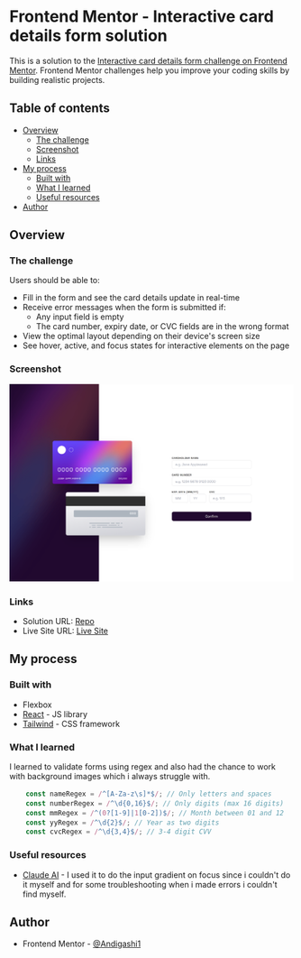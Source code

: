 # Frontend Mentor - Interactive card details form solution

This is a solution to the [Interactive card details form challenge on Frontend Mentor](https://www.frontendmentor.io/challenges/interactive-card-details-form-XpS8cKZDWw). Frontend Mentor challenges help you improve your coding skills by building realistic projects. 

## Table of contents

- [Overview](#overview)
  - [The challenge](#the-challenge)
  - [Screenshot](#screenshot)
  - [Links](#links)
- [My process](#my-process)
  - [Built with](#built-with)
  - [What I learned](#what-i-learned)
  - [Useful resources](#useful-resources)
- [Author](#author)



## Overview

### The challenge

Users should be able to:

- Fill in the form and see the card details update in real-time
- Receive error messages when the form is submitted if:
  - Any input field is empty
  - The card number, expiry date, or CVC fields are in the wrong format
- View the optimal layout depending on their device's screen size
- See hover, active, and focus states for interactive elements on the page

### Screenshot

![](./src/assets/images/localhost_5173_.png)

### Links

- Solution URL: [Repo](https://github.com/Andigashi1/interactive-card)
- Live Site URL: [Live Site](https://interactive-card-rho.vercel.app/)

## My process

### Built with

- Flexbox
- [React](https://reactjs.org/) - JS library
- [Tailwind](https://tailwindcss.com/) - CSS framework

### What I learned

I learned to validate forms using regex and also had the chance to work with background images which i always struggle with.

```js
    const nameRegex = /^[A-Za-z\s]*$/; // Only letters and spaces
    const numberRegex = /^\d{0,16}$/; // Only digits (max 16 digits)
    const mmRegex = /^(0?[1-9]|1[0-2])$/; // Month between 01 and 12
    const yyRegex = /^\d{2}$/; // Year as two digits
    const cvcRegex = /^\d{3,4}$/; // 3-4 digit CVV
```

### Useful resources

- [Claude AI](https://claude.ai) - I used it to do the input gradient on focus since i couldn't do it myself and for some troubleshooting when i made errors i couldn't find myself.


## Author

- Frontend Mentor - [@Andigashi1](https://www.frontendmentor.io/profile/Andigashi1)

